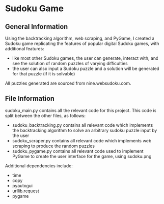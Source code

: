 # Sudoku Game
## General Information
Using the backtracking algorithm, web scraping, and PyGame, I created a Sudoku game replicating the features of popular digital Sudoku games, with additional features:
* like most other Sudoku games, the user can generate, interact with, and see the solution of random puzzles of varying difficulties
* the user can also input a Sudoku puzzle and a solution will be generated for that puzzle (if it is solvable)

All puzzles generated are sourced from nine.websudoku.com.

## File Information
sudoku_main.py contains all the relevant code for this project. This code is split between the other files, as follows:
* sudoku_backtracking.py contains all relevant code which implements the backtracking algorithm to solve an arbitrary sudoku puzzle input by the user
* sudoku_scraper.py contains all relevant code which implements web scraping to produce the random puzzles
* sudoku_pygame.py contains all relevant code used to implement PyGame to create the user interface for the game, using sudoku.png

Additional dependencies include:
* time
* copy
* pyautogui
* urllib.request
* pygame
